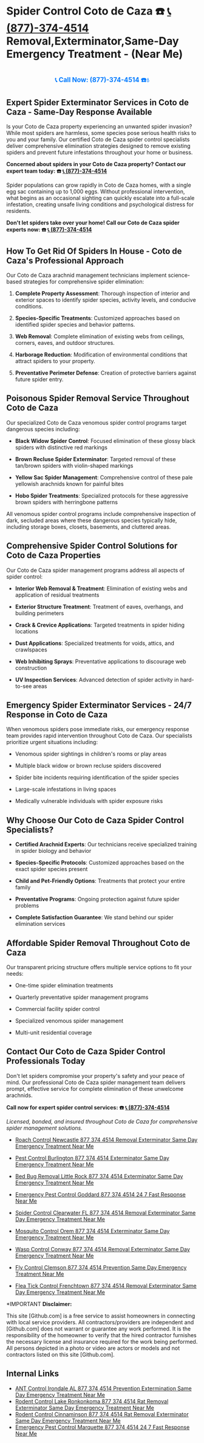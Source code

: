 # Spider Control Coto de Caza ☎️ [📞 (877)-374-4514](https://pest-control-4514.netlify.app) Removal,Exterminator,Same-Day Emergency Treatment - (Near Me)
# 

<p align="center" style="font-size: 1.2em; font-weight: bold; margin: 20px 0;">
  <a href="https://pest-control-4514.netlify.app" target="_blank" style="color: #007BFF; text-decoration: none;">📞 Call Now: (877)-374-4514 ☎️💧</a>
</p>

## Expert Spider Exterminator Services in Coto de Caza - Same-Day Response Available

Is your Coto de Caza property experiencing an unwanted spider invasion? While most spiders are harmless, some species pose serious health risks to you and your family. Our certified Coto de Caza spider control specialists deliver comprehensive elimination strategies designed to remove existing spiders and prevent future infestations throughout your home or business.

**Concerned about spiders in your Coto de Caza property? Contact our expert team today: ☎️ [📞 (877)-374-4514](https://pest-control-4514.netlify.app)**

Spider populations can grow rapidly in Coto de Caza homes, with a single egg sac containing up to 1,000 eggs. Without professional intervention, what begins as an occasional sighting can quickly escalate into a full-scale infestation, creating unsafe living conditions and psychological distress for residents.

**Don't let spiders take over your home! Call our Coto de Caza spider experts now: ☎️ [📞 (877)-374-4514](https://pest-control-4514.netlify.app)**

## How To Get Rid Of Spiders In House - Coto de Caza's Professional Approach

Our Coto de Caza arachnid management technicians implement science-based strategies for comprehensive spider elimination:

1. **Complete Property Assessment**: Thorough inspection of interior and exterior spaces to identify spider species, activity levels, and conducive conditions.

2. **Species-Specific Treatments**: Customized approaches based on identified spider species and behavior patterns.

3. **Web Removal**: Complete elimination of existing webs from ceilings, corners, eaves, and outdoor structures.

4. **Harborage Reduction**: Modification of environmental conditions that attract spiders to your property.

5. **Preventative Perimeter Defense**: Creation of protective barriers against future spider entry.

## Poisonous Spider Removal Service Throughout Coto de Caza

Our specialized Coto de Caza venomous spider control programs target dangerous species including:

- **Black Widow Spider Control**: Focused elimination of these glossy black spiders with distinctive red markings

- **Brown Recluse Spider Exterminator**: Targeted removal of these tan/brown spiders with violin-shaped markings

- **Yellow Sac Spider Management**: Comprehensive control of these pale yellowish arachnids known for painful bites

- **Hobo Spider Treatments**: Specialized protocols for these aggressive brown spiders with herringbone patterns

All venomous spider control programs include comprehensive inspection of dark, secluded areas where these dangerous species typically hide, including storage boxes, closets, basements, and cluttered areas.

## Comprehensive Spider Control Solutions for Coto de Caza Properties

Our Coto de Caza spider management programs address all aspects of spider control:

- **Interior Web Removal & Treatment**: Elimination of existing webs and application of residual treatments

- **Exterior Structure Treatment**: Treatment of eaves, overhangs, and building perimeters

- **Crack & Crevice Applications**: Targeted treatments in spider hiding locations

- **Dust Applications**: Specialized treatments for voids, attics, and crawlspaces

- **Web Inhibiting Sprays**: Preventative applications to discourage web construction

- **UV Inspection Services**: Advanced detection of spider activity in hard-to-see areas

## Emergency Spider Exterminator Services - 24/7 Response in Coto de Caza

When venomous spiders pose immediate risks, our emergency response team provides rapid intervention throughout Coto de Caza. Our specialists prioritize urgent situations including:

- Venomous spider sightings in children's rooms or play areas

- Multiple black widow or brown recluse spiders discovered

- Spider bite incidents requiring identification of the spider species

- Large-scale infestations in living spaces

- Medically vulnerable individuals with spider exposure risks

## Why Choose Our Coto de Caza Spider Control Specialists?

- **Certified Arachnid Experts**: Our technicians receive specialized training in spider biology and behavior

- **Species-Specific Protocols**: Customized approaches based on the exact spider species present

- **Child and Pet-Friendly Options**: Treatments that protect your entire family

- **Preventative Programs**: Ongoing protection against future spider problems

- **Complete Satisfaction Guarantee**: We stand behind our spider elimination services

## Affordable Spider Removal Throughout Coto de Caza

Our transparent pricing structure offers multiple service options to fit your needs:

- One-time spider elimination treatments

- Quarterly preventative spider management programs

- Commercial facility spider control

- Specialized venomous spider management

- Multi-unit residential coverage

## Contact Our Coto de Caza Spider Control Professionals Today

Don't let spiders compromise your property's safety and your peace of mind. Our professional Coto de Caza spider management team delivers prompt, effective service for complete elimination of these unwelcome arachnids.

**Call now for expert spider control services: ☎️ [📞 (877)-374-4514](https://pest-control-4514.netlify.app)**

*Licensed, bonded, and insured throughout Coto de Caza for comprehensive spider management solutions.*


- [Roach Control Newcastle 877 374 4514 Removal Exterminator Same Day Emergency Treatment Near Me](https://github.com/allyoucaneatsushiin/plumbing-texas/blob/main/Roach-Control-Newcastle-877-374-4514-Removal-Exterminator-Same-Day-Emergency-Treatment-Near-Me.md)
- [Pest Control Burlington 877 374 4514 Exterminator Same Day Emergency Treatment Near Me](https://github.com/allyoucaneatsushiin/plumbing-texas/blob/main/Pest-Control-Burlington-877-374-4514-Exterminator-Same-Day-Emergency-Treatment-Near-Me.md)
- [Bed Bug Removal Little Rock 877 374 4514 Exterminator Same Day Emergency Treatment Near Me](https://github.com/allyoucaneatsushiin/plumbing-texas/blob/main/Bed-Bug-Removal-Little-Rock-877-374-4514-Exterminator-Same-Day-Emergency-Treatment-Near-Me.md)


- [Emergency Pest Control Goddard 877 374 4514 24 7 Fast Response Near Me](https://github.com/allyoucaneatsushiin/plumbing-texas/blob/main/Emergency-Pest-Control-Goddard-877-374-4514-24-7-Fast-Response-Near-Me.md)
- [Spider Control Clearwater FL 877 374 4514 Removal Exterminator Same Day Emergency Treatment Near Me](https://github.com/allyoucaneatsushiin/plumbing-texas/blob/main/Spider-Control-Clearwater-FL-877-374-4514-Removal-Exterminator-Same-Day-Emergency-Treatment-Near-Me.md)
- [Mosquito Control Orem 877 374 4514 Exterminator Same Day Emergency Treatment Near Me](https://github.com/allyoucaneatsushiin/plumbing-texas/blob/main/Mosquito-Control-Orem-877-374-4514-Exterminator-Same-Day-Emergency-Treatment-Near-Me.md)


- [Wasp Control Conway 877 374 4514 Removal Exterminator Same Day Emergency Treatment Near Me](https://github.com/allyoucaneatsushiin/plumbing-texas/blob/main/Wasp-Control-Conway-877-374-4514-Removal-Exterminator-Same-Day-Emergency-Treatment-Near-Me.md)
- [Fly Control Clemson 877 374 4514 Prevention Same Day Emergency Treatment Near Me](https://github.com/allyoucaneatsushiin/plumbing-texas/blob/main/Fly-Control-Clemson-877-374-4514-Prevention-Same-Day-Emergency-Treatment-Near-Me.md)
- [Flea Tick Control Frenchtown 877 374 4514 Removal Exterminator Same Day Emergency Treatment Near Me](https://github.com/allyoucaneatsushiin/plumbing-texas/blob/main/Flea-Tick-Control-Frenchtown-877-374-4514-Removal-Exterminator-Same-Day-Emergency-Treatment-Near-Me.md)


*IMPORTANT **Disclaimer:**  

This site [Github.com] is a free service to assist homeowners in connecting with local service providers. All contractors/providers are independent and [Github.com] does not warrant or guarantee any work performed. It is the responsibility of the homeowner to verify that the hired contractor furnishes the necessary license and insurance required for the work being performed. All persons depicted in a photo or video are actors or models and not contractors listed on this site [Github.com].


## Internal Links
- [ANT Control Irondale AL 877 374 4514 Prevention Extermination Same Day Emergency Treatment Near Me](https://github.com/allyoucaneatsushiin/plumbing-texas/blob/main/ANT-Control-Irondale-AL-877-374-4514-Prevention-Extermination-Same-Day-Emergency-Treatment-Near-Me.md)
- [Rodent Control Lake Ronkonkoma 877 374 4514 Rat Removal Exterminator Same Day Emergency Treatment Near Me](https://github.com/allyoucaneatsushiin/plumbing-texas/blob/main/Rodent-Control-Lake-Ronkonkoma-877-374-4514-Rat-Removal-Exterminator-Same-Day-Emergency-Treatment-Near-Me.md)
- [Rodent Control Cinnaminson 877 374 4514 Rat Removal Exterminator Same Day Emergency Treatment Near Me](https://github.com/allyoucaneatsushiin/plumbing-texas/blob/main/Rodent-Control-Cinnaminson-877-374-4514-Rat-Removal-Exterminator-Same-Day-Emergency-Treatment-Near-Me.md)
- [Emergency Pest Control Marquette 877 374 4514 24 7 Fast Response Near Me](https://github.com/allyoucaneatsushiin/plumbing-texas/blob/main/Emergency-Pest-Control-Marquette-877-374-4514-24-7-Fast-Response-Near-Me.md)
